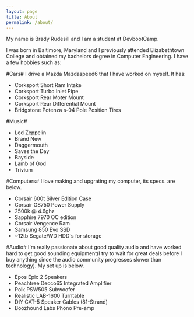 ```yaml
---
layout: page
title: About
permalink: /about/
---
```


My name is Brady Rudesill and I am a student at DevbootCamp.

I was born in Baltimore, Maryland and I previously attended Elizabethtown College and obtained my bachelors degree in Computer Engineering.
I have a few hobbies such as:

#Cars#
I drive a Mazda Mazdaspeed6 that I have worked on myself. It has:

- Corksport Short Ram Intake
- Corksport Turbo Inlet Pipe
- Corksport Rear Moter Mount
- Corksport Rear Differential Mount
- Bridgstone Potenza s-04 Pole Position Tires

#Music#

- Led Zeppelin
- Brand New
- Daggermouth
- Saves the Day
- Bayside
- Lamb of God
- Trivium

#Computers#
I love making and upgrating my computer, its specs. are below.

- Corsair 600t Silver Edition Case
- Corsair GS750 Power Supply
- 2500k @ 4.6ghz
- Sapphire 7970 OC edition
- Corsair Vengence Ram
- Samsung 850 Evo SSD
- ~12tb Segate/WD HDD's for storage

#Audio#
I'm really passionate about good quality audio and have worked hard to get good sounding equipment(I try to wait for great deals before I buy anything since the audio community progresses slower than technology). My set up is below.

- Epos Epic 2 Speakers
- Peachtree Decco65 Integrated Amplifier
- Polk PSW505 Subwoofer
- Realistic LAB-1600 Turntable
- DIY CAT-5 Speaker Cables (81-Strand)
- Boozhound Labs Phono Pre-amp
